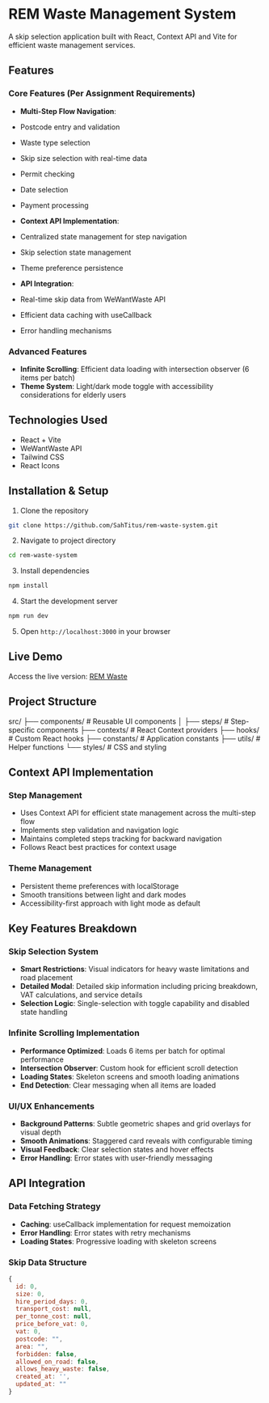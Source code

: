 # REM Waste Management System

A skip selection application built with React, Context API and Vite for efficient waste management services.

## Features

### Core Features (Per Assignment Requirements)

- **Multi-Step Flow Navigation**:

- Postcode entry and validation
- Waste type selection
- Skip size selection with real-time data
- Permit checking
- Date selection
- Payment processing



- **Context API Implementation**:

- Centralized state management for step navigation
- Skip selection state management
- Theme preference persistence



- **API Integration**:

- Real-time skip data from WeWantWaste API
- Efficient data caching with useCallback
- Error handling mechanisms





### Advanced Features

- **Infinite Scrolling**: Efficient data loading with intersection observer (6 items per batch)
- **Theme System**: Light/dark mode toggle with accessibility considerations for elderly users


## Technologies Used

- React + Vite
- WeWantWaste API
- Tailwind CSS
- React Icons


## Installation & Setup

1. Clone the repository
```bash
git clone https://github.com/SahTitus/rem-waste-system.git
```

2. Navigate to project directory
```bash
cd rem-waste-system
```

3. Install dependencies
```bash
npm install
```

4. Start the development server
```bash
npm run dev
```

5. Open `http://localhost:3000` in your browser

## Live Demo

Access the live version: [REM Waste]()

## Project Structure


src/
├── components/          # Reusable UI components
│   ├── steps/           # Step-specific components
├── contexts/           # React Context providers
├── hooks/              # Custom React hooks
├── constants/          # Application constants
├── utils/              # Helper functions
└── styles/             # CSS and styling

## Context API Implementation

### Step Management

- Uses Context API for efficient state management across the multi-step flow
- Implements step validation and navigation logic
- Maintains completed steps tracking for backward navigation
- Follows React best practices for context usage


### Theme Management

- Persistent theme preferences with localStorage
- Smooth transitions between light and dark modes
- Accessibility-first approach with light mode as default


## Key Features Breakdown

### Skip Selection System

- **Smart Restrictions**: Visual indicators for heavy waste limitations and road placement
- **Detailed Modal**: Detailed skip information including pricing breakdown, VAT calculations, and service details
- **Selection Logic**: Single-selection with toggle capability and disabled state handling


### Infinite Scrolling Implementation

- **Performance Optimized**: Loads 6 items per batch for optimal performance
- **Intersection Observer**: Custom hook for efficient scroll detection
- **Loading States**: Skeleton screens and smooth loading animations
- **End Detection**: Clear messaging when all items are loaded


### UI/UX Enhancements

- **Background Patterns**: Subtle geometric shapes and grid overlays for visual depth
- **Smooth Animations**: Staggered card reveals with configurable timing
- **Visual Feedback**: Clear selection states and hover effects
- **Error Handling**: Error states with user-friendly messaging


## API Integration

### Data Fetching Strategy

- **Caching**: useCallback implementation for request memoization
- **Error Handling**: Error states with retry mechanisms
- **Loading States**: Progressive loading with skeleton screens


### Skip Data Structure

```javascript
{
  id: 0,
  size: 0,
  hire_period_days: 0,
  transport_cost: null,
  per_tonne_cost: null,
  price_before_vat: 0,
  vat: 0,
  postcode: "",
  area: "",
  forbidden: false,
  allowed_on_road: false,
  allows_heavy_waste: false,
  created_at: '',
  updated_at: ""
}
```
